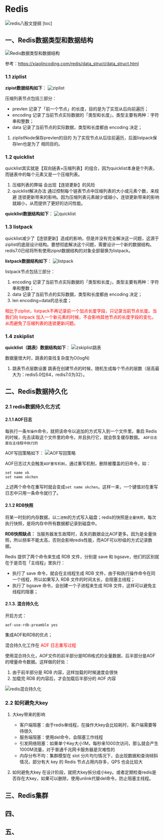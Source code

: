 # Redis

![redis八股文提纲](/pic/redis八股文提纲.webp)
[toc]

## 一、Redis数据类型和数据结构

![Redis数据类型和数据结构](/pic/redis数据结构.jpg)

参考：<https://xiaolincoding.com/redis/data_struct/data_struct.html>

### 1.1 ziplist

**zipist数据结构如下**：
![ziplist](/pic/ziplist.jpg)

压缩列表节点包括三部分：

- prevlen
记录了「前一个节点」的长度，目的是为了实现从后向前遍历；
- encoding
记录了当前节点实际数据的「类型和长度」，类型主要有两种：字符串和整数；
- data
记录了当前节点的实际数据，类型和长度都由 encoding 决定；

1. ziplistNode保存prevlen的目的
为了实现节点从后往前遍历，后面listpack保存len也是为了
相同目的。

### 1.2 quicklist

quicklist其实就是【双向链表+压缩列表】的组合，因为quicklist本身是个列表，而链表中的每个元素又是一个压缩列表。

1. 压缩列表的弊端
会出现【连锁更新】的风险
2. quicklist解决办法
通过控制每个链表节点中压缩列表的大小或元素个数，来规避
连锁更新带来的影响。因为压缩列表元素越少或越小，连锁更新带来的影响就越小，从而提供了更好的访问性能。

**quicklist数据结构如下**：
![quicklist](/pic/quicklist.jpg)

### 1.3 listpack

quicklist减少了【连锁更新】造成的影响，但是并没有完全解决这一问题，这源于ziplist的底层设计结构。要想彻底解决这个问题，需要设计一个新的数据结构。redis7.0已经将所有使用zipist数据结构的对象全部替换为listpack。

**listpack数据结构如下**：
![listpack](/pic/listpack.jpg)

listpack节点包括三部分：

1. encoding
记录了当前节点实际数据的「类型和长度」，类型主要有两种：字符串和整数；
2. data
记录了当前节点的实际数据，类型和长度都由 encoding 决定；
3. len
encoding+data的总长度；

<font color='red'>相比于ziplist，listpack不再记录前一个加点长度字段，只记录当前节点长度。当我们向 listpack 加入一个新元素的时候，不会影响其他节点的长度字段的变化，从而避免了压缩列表的连锁更新问题。</font>

### 1.4 zskiplist

**quicklist（跳表）数据结构如下**：
![zskiplist跳表](/pic/zskiplist.jpg)

数据量很大时，跳表的查找复杂度为O(logN)

1. 跳表节点层数设置
  跳表在创建节点的时候，随机生成每个节点的层数（层高最大为：redis5.0位64，redis7.0为32）。

## 二、Redis数据持久化

### 2.1 redis数据持久化方式

#### 2.1.1 AOF日志

每执行一条`写操作`命令，就把该命令以追加的方式写入到一个文件里。重启 Redis 的时候，先去读取这个文件里的命令，并且执行它，就会恢复缓存数据。
`AOF日志是在主线程中执行的`

AOF写回策略如下：
![AOF写回策略](/pic/AOF写回策略.jpg)

AOF日志过大会触发`AOF重写机制`，通过重写机制，删除被覆盖的旧命令，如：

```shell
set name xk
set name xkchen
```

上述两个命令在重写时就会变成`set name xkchen`。这样一来，一个键值对在重写日志中只用一条命令就行了。

#### 2.1.2 RDB快照

将某一时刻的内存数据，以`二进制`的方式写入磁盘；redis的快照是`全量快照`，每次执行快照，是将内存中所有数据都记录到磁盘中。

**RDB快照缺点：**
当服务器发生故障时，丢失的数据会比AOF更多。因为是全量快照，所以频率不能太高，否则会影响redis性能，而AOF可以秒级的方式记录数据。

Redis 提供了两个命令来生成 RDB 文件，分别是 save 和 bgsave，他们的区别就在于是否在「主线程」里执行：

- 执行了 save 命令，就会在主线程生成 RDB 文件，由于和执行操作命令在同一个线程，所以如果写入 RDB 文件的时间太长，会阻塞主线程；
- 执行了 bgsave 命令，会创建一个子进程来生成 RDB 文件，这样可以避免主线程的阻塞；

#### 2.1.3. 混合持久化

开启方式：

```shell
aof-use-rdb-preamble yes
```

集成AOF和RDB的优点；

混合持久化工作在 <font color='red'>AOF 日志重写过程</font>

使用混合持久化，AOF文件的前半部分是RDB格式的全量数据，后半部分是AOF的增量命令数据。这样做的好处：

1. 由于前半部分是 RDB 内容，这样加载的时候速度会很快
2. 加载完 RDB 的内容后，才会加载后半部分的 AOF 内容

![redis混合持久化](/pic/redis混合持久化.jpg)

### 2.2 如何避免大key

1. 大key带来的影响

   - 客户端阻塞：由于redis单线程，在操作大key会比较耗时，客户端需要等待很久
   - 服务端阻塞：使用del命令，会阻塞工作线程
   - 引发网络阻塞：如果单个Key大小1M，每秒来1000次访问，那么就会产生1000M流量，对于普通千兆网卡服务器是灾难性的
   - 内存分布不均：集群模型在 slot 分片均匀情况下，会出现数据和查询倾斜情况，部分有大 key 的 Redis 节点占用内存多，QPS 也会比较大

2. 如何避免大key
在设计阶段，就把大key拆分成小key。或者定期检查redis是否存在大key，如果可以删除，使用unlink代替del命令，防止阻塞主线程。

## 三、Redis集群

## 四、

## 五、
